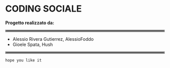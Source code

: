 # CODING SOCIALE
**Progetto realizzato da:**    


<hr style="border: 3px solid grey;">

+ Alessio Rivera Gutierrez, AlessioFoddo  
+ Gioele Spata, Hush

<hr style="border: 3px solid grey;">
 
`hope you like it`